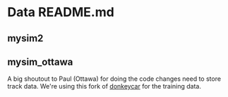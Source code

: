 # Data README.md

## mysim2

## mysim_ottawa

A big shoutout to Paul (Ottawa) for doing the code changes need to store track data. We're using this fork of [donkeycar](https://github.com/Ottawa-Autonomous-Vehicle-Group/donkeycar) for the training data.
